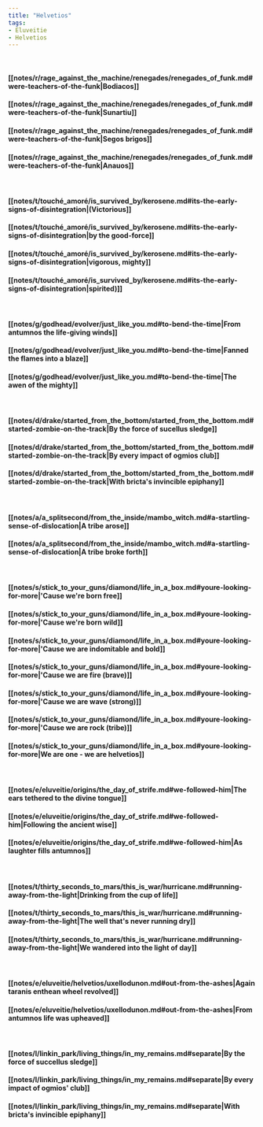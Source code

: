 ```yaml
---
title: "Helvetios"
tags:
- Eluveitie
- Helvetios
---
```

&nbsp;
#### [[notes/r/rage_against_the_machine/renegades/renegades_of_funk.md#were-teachers-of-the-funk|Bodiacos]]
#### [[notes/r/rage_against_the_machine/renegades/renegades_of_funk.md#were-teachers-of-the-funk|Sunartiu]]
#### [[notes/r/rage_against_the_machine/renegades/renegades_of_funk.md#were-teachers-of-the-funk|Segos brigos]]
#### [[notes/r/rage_against_the_machine/renegades/renegades_of_funk.md#were-teachers-of-the-funk|Anauos]]
&nbsp;
#### [[notes/t/touché_amoré/is_survived_by/kerosene.md#its-the-early-signs-of-disintegration|(Victorious]]
#### [[notes/t/touché_amoré/is_survived_by/kerosene.md#its-the-early-signs-of-disintegration|by the good-force]]
#### [[notes/t/touché_amoré/is_survived_by/kerosene.md#its-the-early-signs-of-disintegration|vigorous, mighty]]
#### [[notes/t/touché_amoré/is_survived_by/kerosene.md#its-the-early-signs-of-disintegration|spirited)]]
&nbsp;
#### [[notes/g/godhead/evolver/just_like_you.md#to-bend-the-time|From antumnos the life-giving winds]]
#### [[notes/g/godhead/evolver/just_like_you.md#to-bend-the-time|Fanned the flames into a blaze]]
#### [[notes/g/godhead/evolver/just_like_you.md#to-bend-the-time|The awen of the mighty]]
&nbsp;
#### [[notes/d/drake/started_from_the_bottom/started_from_the_bottom.md#started-zombie-on-the-track|By the force of sucellus sledge]]
#### [[notes/d/drake/started_from_the_bottom/started_from_the_bottom.md#started-zombie-on-the-track|By every impact of ogmios club]]
#### [[notes/d/drake/started_from_the_bottom/started_from_the_bottom.md#started-zombie-on-the-track|With bricta's invincible epiphany]]
&nbsp;
#### [[notes/a/a_splitsecond/from_the_inside/mambo_witch.md#a-startling-sense-of-dislocation|A tribe arose]]
#### [[notes/a/a_splitsecond/from_the_inside/mambo_witch.md#a-startling-sense-of-dislocation|A tribe broke forth]]
&nbsp;
#### [[notes/s/stick_to_your_guns/diamond/life_in_a_box.md#youre-looking-for-more|'Cause we're born free]]
#### [[notes/s/stick_to_your_guns/diamond/life_in_a_box.md#youre-looking-for-more|'Cause we're born wild]]
#### [[notes/s/stick_to_your_guns/diamond/life_in_a_box.md#youre-looking-for-more|'Cause we are indomitable and bold]]
#### [[notes/s/stick_to_your_guns/diamond/life_in_a_box.md#youre-looking-for-more|'Cause we are fire (brave)]]
#### [[notes/s/stick_to_your_guns/diamond/life_in_a_box.md#youre-looking-for-more|'Cause we are wave (strong)]]
#### [[notes/s/stick_to_your_guns/diamond/life_in_a_box.md#youre-looking-for-more|'Cause we are rock (tribe)]]
#### [[notes/s/stick_to_your_guns/diamond/life_in_a_box.md#youre-looking-for-more|We are one - we are helvetios]]
&nbsp;
#### [[notes/e/eluveitie/origins/the_day_of_strife.md#we-followed-him|The ears tethered to the divine tongue]]
#### [[notes/e/eluveitie/origins/the_day_of_strife.md#we-followed-him|Following the ancient wise]]
#### [[notes/e/eluveitie/origins/the_day_of_strife.md#we-followed-him|As laughter fills antumnos]]
&nbsp;
#### [[notes/t/thirty_seconds_to_mars/this_is_war/hurricane.md#running-away-from-the-light|Drinking from the cup of life]]
#### [[notes/t/thirty_seconds_to_mars/this_is_war/hurricane.md#running-away-from-the-light|The well that's never running dry]]
#### [[notes/t/thirty_seconds_to_mars/this_is_war/hurricane.md#running-away-from-the-light|We wandered into the light of day]]
&nbsp;
#### [[notes/e/eluveitie/helvetios/uxellodunon.md#out-from-the-ashes|Again taranis enthean wheel revolved]]
#### [[notes/e/eluveitie/helvetios/uxellodunon.md#out-from-the-ashes|From antumnos life was upheaved]]
&nbsp;
#### [[notes/l/linkin_park/living_things/in_my_remains.md#separate|By the force of succellus sledge]]
#### [[notes/l/linkin_park/living_things/in_my_remains.md#separate|By every impact of ogmios' club]]
#### [[notes/l/linkin_park/living_things/in_my_remains.md#separate|With bricta's invincible epiphany]]
